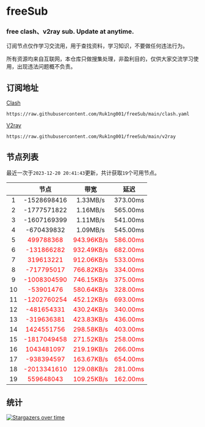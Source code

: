 # freeSub
### free clash、v2ray sub. Update at anytime.

订阅节点仅作学习交流用，用于查找资料，学习知识，不要做任何违法行为。

所有资源均来自互联网，本仓库只做搜集处理，非盈利目的，仅供大家交流学习使用，出现违法问题概不负责。

## 订阅地址
[Clash](https://raw.githubusercontent.com/Ruk1ng001/freeSub/main/clash.yaml)
```
https://raw.githubusercontent.com/Ruk1ng001/freeSub/main/clash.yaml
```
[V2ray](https://raw.githubusercontent.com/Ruk1ng001/freeSub/main/v2ray)
```
https://raw.githubusercontent.com/Ruk1ng001/freeSub/main/v2ray
```

## 节点列表

最近一次于`2023-12-20 20:41:43`更新，共计获取`19`个可用节点。

|  | 节点 | 带宽 | 延迟 |
|:-:|:--:|:--:|:--:|
 | 1 | -1528698416 | 1.33MB/s | 373.00ms |
 | 2 | -1777571822 | 1.16MB/s | 565.00ms |
 | 3 | -1607169399 | 1.11MB/s | 541.00ms |
 | 4 | -670439832 | 1.09MB/s | 545.00ms |
 | 5 | <font color=red>499788368</font> | <font color=red>943.96KB/s</font> | <font color=red>586.00ms</font> |
 | 6 | <font color=red>-131866282</font> | <font color=red>932.49KB/s</font> | <font color=red>682.00ms</font> |
 | 7 | <font color=red>319613221</font> | <font color=red>912.06KB/s</font> | <font color=red>533.00ms</font> |
 | 8 | <font color=red>-717795017</font> | <font color=red>766.82KB/s</font> | <font color=red>334.00ms</font> |
 | 9 | <font color=red>-1008304590</font> | <font color=red>746.15KB/s</font> | <font color=red>375.00ms</font> |
 | 10 | <font color=red>-53901476</font> | <font color=red>580.64KB/s</font> | <font color=red>328.00ms</font> |
 | 11 | <font color=red>-1202760254</font> | <font color=red>452.12KB/s</font> | <font color=red>693.00ms</font> |
 | 12 | <font color=red>-481654331</font> | <font color=red>430.24KB/s</font> | <font color=red>340.00ms</font> |
 | 13 | <font color=red>-319636381</font> | <font color=red>423.83KB/s</font> | <font color=red>436.00ms</font> |
 | 14 | <font color=red>1424551756</font> | <font color=red>298.58KB/s</font> | <font color=red>403.00ms</font> |
 | 15 | <font color=red>-1817049458</font> | <font color=red>271.52KB/s</font> | <font color=red>258.00ms</font> |
 | 16 | <font color=red>1043481097</font> | <font color=red>219.19KB/s</font> | <font color=red>266.00ms</font> |
 | 17 | <font color=red>-938394597</font> | <font color=red>163.67KB/s</font> | <font color=red>654.00ms</font> |
 | 18 | <font color=red>-2013341610</font> | <font color=red>129.08KB/s</font> | <font color=red>281.00ms</font> |
 | 19 | <font color=red>559648043</font> | <font color=red>109.25KB/s</font> | <font color=red>162.00ms</font> |


## 统计

[![Stargazers over time](https://starchart.cc/Ruk1ng001/freeSub.svg)](https://starchart.cc/Ruk1ng001/freeSub)